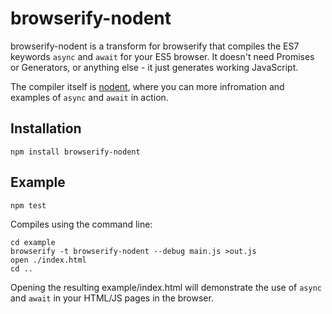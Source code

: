 browserify-nodent
=================

browserify-nodent is a transform for browserify that compiles the ES7 keywords `async` and `await` for your ES5 browser. It doesn't need Promises or Generators, or anything else - it just generates working JavaScript.

The compiler itself is [nodent](https://www.npmjs.com/package/nodent), where you can more infromation and examples of `async` and `await` in action.

Installation
------------
	npm install browserify-nodent

Example
-------
	npm test
	
Compiles using the command line:

	cd example
	browserify -t browserify-nodent --debug main.js >out.js
	open ./index.html
	cd ..
	
Opening the resulting example/index.html will demonstrate the use of `async` and `await` in your HTML/JS pages in the browser.